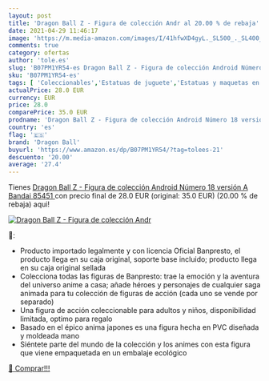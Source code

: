 ```yaml
---
layout: post
title: 'Dragon Ball Z - Figura de colección Andr al 20.00 % de rebaja'
date: 2021-04-29 11:46:17
image: 'https://m.media-amazon.com/images/I/41hfwXD4gyL._SL500_._SL400_.jpg'
comments: true
category: ofertas
author: 'tole.es'
slug: 'B07PM1YR54-es Dragon Ball Z - Figura de colección Android Número 18...'
sku: 'B07PM1YR54-es'
tags: [ 'Coleccionables','Estatuas de juguete','Estatuas y maquetas en miniatura','Juguetes','Juguetes y juegos','Merchandising y estatuas y bustos','android','dragon ball', ]
actualPrice: 28.0 EUR
currency: EUR
price: 28.0
comparePrice: 35.0 EUR
prodname: 'Dragon Ball Z - Figura de colección Android Número 18 versión A  Bandai 85451 '
country: 'es'
flag: '🇪🇸'
brand: 'Dragon Ball'
buyurl: 'https://www.amazon.es/dp/B07PM1YR54/?tag=tolees-21'
descuento: '20.00'
average: '27.4'
---
```


Tienes [Dragon Ball Z - Figura de colección Android Número 18 versión A  Bandai 85451 ](https://www.amazon.es/dp/B07PM1YR54/?tag=tolees-21) con precio final de  28.0 EUR (original: 35.0 EUR) (20.00 %  de rebaja) aqui!

[![Dragon Ball Z - Figura de colección Andr](https://m.media-amazon.com/images/I/41hfwXD4gyL._SL500_._SL400_.jpg)](https://www.amazon.es/dp/B07PM1YR54/?tag=tolees-21)

🔎:

- Producto importado legalmente y con licencia Oficial Banpresto, el producto llega en su caja original, soporte base incluido; producto llega en su caja original sellada
- Colecciona todas las figuras de Banpresto: trae la emoción y la aventura del universo anime a casa; añade héroes y personajes de cualquier saga animada para tu colección de figuras de acción (cada uno se vende por separado)
- Una figura de acción coleccionable para adultos y niños, disponibilidad limitada, optimo para regalo
- Basado en el épico anima japones es una figura hecha en PVC diseñada y moldeada mano
- Siéntete parte del mundo de la colección y los animes con esta figura que viene empaquetada en un embalaje ecológico

[🛒 Comprar!!!](https://www.amazon.es/dp/B07PM1YR54/?tag=tolees-21)
